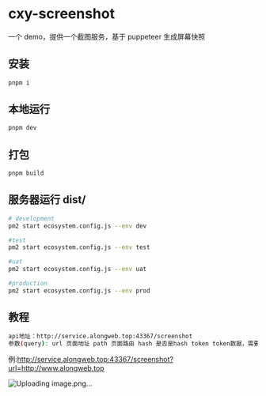 # cxy-screenshot

一个 demo，提供一个截图服务，基于 puppeteer 生成屏幕快照

## 安装

```bash
pnpm i
```

## 本地运行

```bash
pnpm dev
```

## 打包

```bash
pnpm build
```

## 服务器运行 dist/

```bash
# development
pm2 start ecosystem.config.js --env dev

#test
pm2 start ecosystem.config.js --env test

#uat
pm2 start ecosystem.config.js --env uat

#production
pm2 start ecosystem.config.js --env prod
```

## 教程

```bash
api地址：http://service.alongweb.top:43367/screenshot
参数(query): url 页面地址 path 页面路由 hash 是否是hash token token数据，需要在页面处理免登录 
```

例:http://service.alongweb.top:43367/screenshot?url=http://www.alongweb.top


![Uploading image.png…]()

